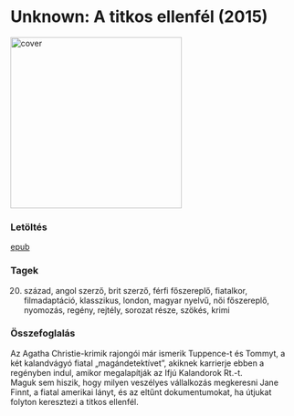 # <a name="id_236">Unknown: A titkos ellenfél (2015)</a>
<img src="https://github.com/BercziSandor/calibre_lib/raw/main/.caltrash/b/236/cover.jpg" alt="cover" width="300"/>

### Letöltés
[epub](https://github.com/BercziSandor/calibre_lib/raw/main/.caltrash/b/236/A%20titkos%20ellenfel%20-%20Unknown.epub)

### Tagek
20. század, angol szerző, brit szerző, férfi főszereplő, fiatalkor, filmadaptáció, klasszikus, london, magyar nyelvű, női főszereplő, nyomozás, regény, rejtély, sorozat része, szökés, krimi

### Összefoglalás
<div>
<p>Az Agatha Christie-krimik rajongói már ismerik Tuppence-t és Tommyt, a két kalandvágyó fiatal „magándetektívet”, akiknek karrierje ebben a regényben indul, amikor megalapítják az Ifjú Kalandorok Rt.-t.<br>Maguk sem hiszik, hogy milyen veszélyes vállalkozás megkeresni Jane Finnt, a fiatal amerikai lányt, és az eltűnt dokumentumokat, ha útjukat folyton keresztezi a titkos ellenfél.</p></div>


